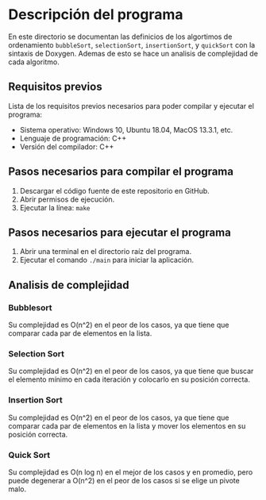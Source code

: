 # Descripción del programa

En este directorio se documentan las definicios de los algortimos de ordenamiento `bubbleSort`, `selectionSort`, `insertionSort`, y `quickSort` con la sintaxis de Doxygen. Ademas de esto se hace un analisis de complejidad de cada algoritmo.

## Requisitos previos

Lista de los requisitos previos necesarios para poder compilar y ejecutar el programa:

- Sistema operativo: Windows 10, Ubuntu 18.04, MacOS 13.3.1, etc.
- Lenguaje de programación: C++
- Versión del compilador: C++

## Pasos necesarios para compilar el programa

1. Descargar el código fuente de este repositorio en GitHub.
2. Abrir permisos de ejecución.
3. Ejecutar la línea: `make`

## Pasos necesarios para ejecutar el programa

1. Abrir una terminal en el directorio raíz del programa.
2. Ejecutar el comando `./main` para iniciar la aplicación.

## Analisis de complejidad

### Bubblesort
Su complejidad es O(n^2) en el peor de los casos, ya que tiene que comparar cada par de elementos en la lista.

### Selection Sort
Su complejidad es O(n^2) en el peor de los casos, ya que tiene que buscar el elemento mínimo en cada iteración y colocarlo en su posición correcta.

### Insertion Sort
Su complejidad es O(n^2) en el peor de los casos, ya que tiene que comparar cada par de elementos en la lista y mover los elementos en su posición correcta.

### Quick Sort
Su complejidad es O(n log n) en el mejor de los casos y en promedio, pero puede degenerar a O(n^2) en el peor de los casos si se elige
un pivote malo.

